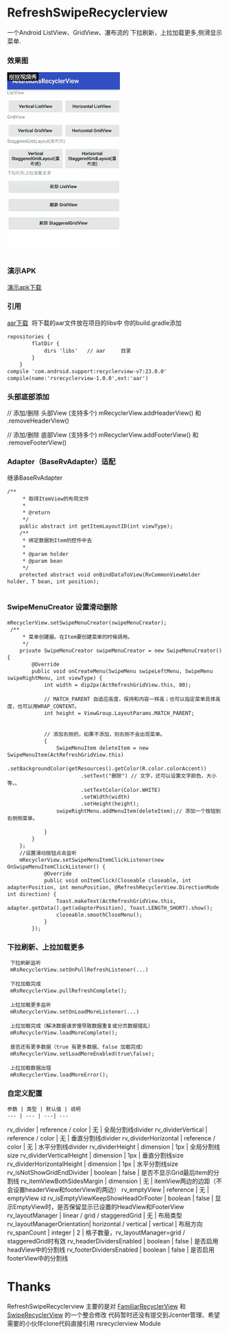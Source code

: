 # RefreshSwipeRecyclerview
一个Android ListView、GridView、瀑布流的 下拉刷新，上拉加载更多,侧滑显示菜单.

### 效果图
![](https://github.com/Jayqiu/RefreshSwipeRecyclerview/blob/master/AndroidRsRecyclerView/screenshot/img.gif)  
### 演示APK
[演示apk下载](https://github.com/Jayqiu/RefreshSwipeRecyclerview/blob/master/AndroidRsRecyclerView/sample_debug.apk) 
### 引用
[aar下载](https://github.com/Jayqiu/RefreshSwipeRecyclerview/tree/master/AndroidRsRecyclerView/app/libs) 
将下载的aar文件放在项目的libs中
你的build.gradle添加
```
repositories {
        flatDir {
            dirs 'libs'   // aar     目录
        }
    }
compile 'com.android.support:recyclerview-v7:23.0.0'
compile(name:'rsrecyclerview-1.0.0',ext:'aar')  
```
### 头部底部添加
// 添加/删除 头部View (支持多个)
mRecyclerView.addHeaderView() 和 .removeHeaderView()

// 添加/删除 底部View (支持多个)
mRecyclerView.addFooterView() 和 .removeFooterView()
### Adapter（BaseRvAdapter）适配
继承BaseRvAdapter<T>
```
/**
     * 取得ItemView的布局文件
     *
     * @return
     */
    public abstract int getItemLayoutID(int viewType);
    /**
     * 绑定数据到Item的控件中去
     *
     * @param holder
     * @param bean
     */
    protected abstract void onBindDataToView(RvCommonViewHolder holder, T bean, int position);
    
```
### SwipeMenuCreator 设置滑动删除
```
mRecyclerView.setSwipeMenuCreator(swipeMenuCreator);
 /**
     * 菜单创建器。在Item要创建菜单的时候调用。
     */
    private SwipeMenuCreator swipeMenuCreator = new SwipeMenuCreator() {
        @Override
        public void onCreateMenu(SwipeMenu swipeLeftMenu, SwipeMenu swipeRightMenu, int viewType) {
            int width = dip2px(ActRefreshGridView.this, 80);

            // MATCH_PARENT 自适应高度，保持和内容一样高；也可以指定菜单具体高度，也可以用WRAP_CONTENT。
            int height = ViewGroup.LayoutParams.MATCH_PARENT;


            // 添加右侧的，如果不添加，则右侧不会出现菜单。
            {
                SwipeMenuItem deleteItem = new SwipeMenuItem(ActRefreshGridView.this)
                        .setBackgroundColor(getResources().getColor(R.color.colorAccent))
                        .setText("删除") // 文字，还可以设置文字颜色，大小等。。
                        .setTextColor(Color.WHITE)
                        .setWidth(width)
                        .setHeight(height);
                swipeRightMenu.addMenuItem(deleteItem);// 添加一个按钮到右侧侧菜单。

            }
        }
    };
    //设置滑动按钮点击监听
    mRecyclerView.setSwipeMenuItemClickListener(new OnSwipeMenuItemClickListener() {
            @Override
            public void onItemClick(Closeable closeable, int adapterPosition, int menuPosition, @RefreshRecyclerView.DirectionMode int direction) {
                Toast.makeText(ActRefreshGridView.this, adapter.getData().get(adapterPosition), Toast.LENGTH_SHORT).show();
                closeable.smoothCloseMenu();
            }
        });
```
### 下拉刷新、上拉加载更多
```
 下拉刷新监听
 mRsRecyclerView.setOnPullRefreshListener(...)
 
 下拉加载完成
 mRsRecyclerView.pullRefreshComplete();
 
 上拉加载更多监听
 mRsRecyclerView.setOnLoadMoreListener(...)
 
 上拉加载完成（解决数据请求慢导致数据重复或分页数据错乱）
 mRsRecyclerView.loadMoreComplete();
 
 是否还有更多数据（true 有更多数据、false 加载完成）
 mRsRecyclerView.setLoadMoreEnabled(true\false);
 
 上拉加载数据出错
 mRsRecyclerView.loadMoreError();
```
### 自定义配置

    参数 | 类型 | 默认值 | 说明
    --- | --- | ---| ---
rv_divider                 | reference / color               | 无        | 全局分割线divider
rv_dividerVertical         | reference / color               | 无        | 垂直分割线divider
rv_dividerHorizontal       | reference / color               | 无        | 水平分割线divider
rv_dividerHeight           | dimension                      | 1px       | 全局分割线size
rv_dividerVerticalHeight   | dimension                      | 1px       | 垂直分割线size
rv_dividerHorizontalHeight | dimension                      | 1px       | 水平分割线size
rv_isNotShowGridEndDivider | boolean                        | false     | 是否不显示Grid最后item的分割线
rv_itemViewBothSidesMargin | dimension                      | 无        | itemView两边的边距（不会设置headerView和footerView的两边）
rv_emptyView               | reference                      | 无        | emptyView id
rv_isEmptyViewKeepShowHeadOrFooter | boolean                | false     | 显示EmptyView时，是否保留显示已设置的HeadView和FooterView
rv_layoutManager           | linear / grid / staggeredGrid  | 无        | 布局类型
rv_layoutManagerOrientation| horizontal / vertical          | vertical  | 布局方向
rv_spanCount               | integer                        | 2         | 格子数量，rv_layoutManager=grid / staggeredGrid时有效
rv_headerDividersEnabled   | boolean                        | false     | 是否启用headView中的分割线
rv_footerDividersEnabled   | boolean                        | false     | 是否启用footerView中的分割线

# Thanks
RefreshSwipeRecyclerview 主要的是对 [FamiliarRecyclerView](https://github.com/iwgang/FamiliarRecyclerView) 和[SwipeRecyclerView](https://github.com/yanzhenjie/SwipeRecyclerVie) 的一个整合修改
代码暂时还没有提交到Jcenter管理、希望需要的小伙伴clone代码直接引用 rsrecyclerview Module

